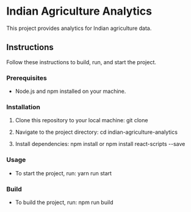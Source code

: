 # Indian Agriculture Analytics

This project provides analytics for Indian agriculture data.

## Instructions

Follow these instructions to build, run, and start the project.

### Prerequisites
- Node.js and npm installed on your machine.

### Installation
1. Clone this repository to your local machine:
git clone <repository-url>

2. Navigate to the project directory:
cd indian-agriculture-analytics

3. Install dependencies:
npm install 
or 
npm install react-scripts --save

### Usage
- To start the project, run:
   yarn run start

   
### Build
- To build the project, run:
   npm run build

